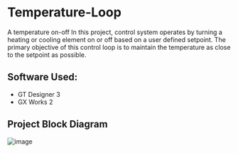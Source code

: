 # Temperature-Loop
A temperature on-off In this project, control system operates by turning a heating or cooling element on or off based on a user defined setpoint. The primary objective of this control loop is to maintain the temperature as close to the setpoint as possible.  

## Software Used:
- GT Designer 3
- GX Works 2

## Project Block Diagram
![image](https://github.com/sanjaykv02/Temperature-Loop/assets/94587277/94c0c765-03ec-4ed9-943f-abc6b9c75dc5)
